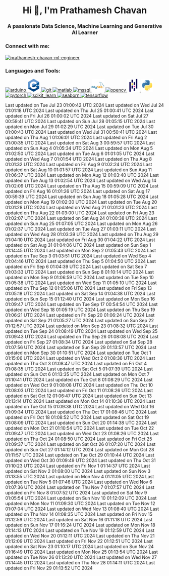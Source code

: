 <h1 align="center">Hi 👋, I'm Prathamesh Chavan</h1>
<h3 align="center">A passionate Data Science, Machine Learning and Generative AI Learner</h3>

<h3 align="left">Connect with me:</h3>
<p align="left">
<a href="https://linkedin.com/in/prathamesh-chavan-ml-engineer" target="blank"><img align="center" src="https://raw.githubusercontent.com/rahuldkjain/github-profile-readme-generator/master/src/images/icons/Social/linked-in-alt.svg" alt="prathamesh-chavan-ml-engineer" height="30" width="40" /></a>
</p>

<h3 align="left">Languages and Tools:</h3>
<p align="left"> <a href="https://www.arduino.cc/" target="_blank" rel="noreferrer"> <img src="https://cdn.worldvectorlogo.com/logos/arduino-1.svg" alt="arduino" width="40" height="40"/> </a> <a href="https://www.w3schools.com/cpp/" target="_blank" rel="noreferrer"> <img src="https://raw.githubusercontent.com/devicons/devicon/master/icons/cplusplus/cplusplus-original.svg" alt="cplusplus" width="40" height="40"/> </a> <a href="https://git-scm.com/" target="_blank" rel="noreferrer"> <img src="https://www.vectorlogo.zone/logos/git-scm/git-scm-icon.svg" alt="git" width="40" height="40"/> </a> <a href="https://www.mathworks.com/" target="_blank" rel="noreferrer"> <img src="https://upload.wikimedia.org/wikipedia/commons/2/21/Matlab_Logo.png" alt="matlab" width="40" height="40"/> </a> <a href="https://www.microsoft.com/en-us/sql-server" target="_blank" rel="noreferrer"> <img src="https://www.svgrepo.com/show/303229/microsoft-sql-server-logo.svg" alt="mssql" width="40" height="40"/> </a> <a href="https://www.mysql.com/" target="_blank" rel="noreferrer"> <img src="https://raw.githubusercontent.com/devicons/devicon/master/icons/mysql/mysql-original-wordmark.svg" alt="mysql" width="40" height="40"/> </a> <a href="https://opencv.org/" target="_blank" rel="noreferrer"> <img src="https://www.vectorlogo.zone/logos/opencv/opencv-icon.svg" alt="opencv" width="40" height="40"/> </a> <a href="https://pandas.pydata.org/" target="_blank" rel="noreferrer"> <img src="https://raw.githubusercontent.com/devicons/devicon/2ae2a900d2f041da66e950e4d48052658d850630/icons/pandas/pandas-original.svg" alt="pandas" width="40" height="40"/> </a> <a href="https://www.python.org" target="_blank" rel="noreferrer"> <img src="https://raw.githubusercontent.com/devicons/devicon/master/icons/python/python-original.svg" alt="python" width="40" height="40"/> </a> <a href="https://pytorch.org/" target="_blank" rel="noreferrer"> <img src="https://www.vectorlogo.zone/logos/pytorch/pytorch-icon.svg" alt="pytorch" width="40" height="40"/> </a> <a href="https://scikit-learn.org/" target="_blank" rel="noreferrer"> <img src="https://upload.wikimedia.org/wikipedia/commons/0/05/Scikit_learn_logo_small.svg" alt="scikit_learn" width="40" height="40"/> </a> <a href="https://seaborn.pydata.org/" target="_blank" rel="noreferrer"> <img src="https://seaborn.pydata.org/_images/logo-mark-lightbg.svg" alt="seaborn" width="40" height="40"/> </a> <a href="https://www.tensorflow.org" target="_blank" rel="noreferrer"> <img src="https://www.vectorlogo.zone/logos/tensorflow/tensorflow-icon.svg" alt="tensorflow" width="40" height="40"/> </a> </p>
Last updated on Tue Jul 23 01:00:42 UTC 2024
Last updated on Wed Jul 24 01:01:18 UTC 2024
Last updated on Thu Jul 25 01:00:41 UTC 2024
Last updated on Fri Jul 26 01:00:02 UTC 2024
Last updated on Sat Jul 27 00:59:41 UTC 2024
Last updated on Sun Jul 28 01:05:15 UTC 2024
Last updated on Mon Jul 29 01:02:29 UTC 2024
Last updated on Tue Jul 30 01:00:43 UTC 2024
Last updated on Wed Jul 31 00:50:41 UTC 2024
Last updated on Thu Aug  1 01:06:01 UTC 2024
Last updated on Fri Aug  2 01:00:35 UTC 2024
Last updated on Sat Aug  3 00:59:57 UTC 2024
Last updated on Sun Aug  4 01:05:34 UTC 2024
Last updated on Mon Aug  5 01:02:50 UTC 2024
Last updated on Tue Aug  6 01:01:05 UTC 2024
Last updated on Wed Aug  7 01:01:54 UTC 2024
Last updated on Thu Aug  8 01:01:32 UTC 2024
Last updated on Fri Aug  9 01:02:24 UTC 2024
Last updated on Sat Aug 10 01:01:57 UTC 2024
Last updated on Sun Aug 11 01:06:37 UTC 2024
Last updated on Mon Aug 12 01:03:40 UTC 2024
Last updated on Tue Aug 13 01:02:54 UTC 2024
Last updated on Wed Aug 14 01:02:09 UTC 2024
Last updated on Thu Aug 15 00:59:09 UTC 2024
Last updated on Fri Aug 16 01:01:26 UTC 2024
Last updated on Sat Aug 17 00:59:39 UTC 2024
Last updated on Sun Aug 18 01:05:28 UTC 2024
Last updated on Mon Aug 19 01:02:30 UTC 2024
Last updated on Tue Aug 20 01:01:28 UTC 2024
Last updated on Wed Aug 21 01:01:23 UTC 2024
Last updated on Thu Aug 22 01:03:00 UTC 2024
Last updated on Fri Aug 23 01:02:07 UTC 2024
Last updated on Sat Aug 24 01:00:38 UTC 2024
Last updated on Sun Aug 25 01:07:05 UTC 2024
Last updated on Mon Aug 26 01:02:37 UTC 2024
Last updated on Tue Aug 27 01:03:11 UTC 2024
Last updated on Wed Aug 28 01:03:39 UTC 2024
Last updated on Thu Aug 29 01:04:10 UTC 2024
Last updated on Fri Aug 30 01:04:22 UTC 2024
Last updated on Sat Aug 31 01:04:06 UTC 2024
Last updated on Sun Sep  1 01:14:45 UTC 2024
Last updated on Mon Sep  2 01:05:43 UTC 2024
Last updated on Tue Sep  3 01:03:51 UTC 2024
Last updated on Wed Sep  4 01:04:46 UTC 2024
Last updated on Thu Sep  5 01:04:50 UTC 2024
Last updated on Fri Sep  6 01:04:39 UTC 2024
Last updated on Sat Sep  7 01:03:33 UTC 2024
Last updated on Sun Sep  8 01:10:14 UTC 2024
Last updated on Mon Sep  9 01:06:59 UTC 2024
Last updated on Tue Sep 10 01:05:38 UTC 2024
Last updated on Wed Sep 11 01:05:10 UTC 2024
Last updated on Thu Sep 12 01:05:06 UTC 2024
Last updated on Fri Sep 13 01:05:18 UTC 2024
Last updated on Sat Sep 14 01:04:38 UTC 2024
Last updated on Sun Sep 15 01:12:40 UTC 2024
Last updated on Mon Sep 16 01:09:47 UTC 2024
Last updated on Tue Sep 17 00:54:54 UTC 2024
Last updated on Wed Sep 18 01:05:19 UTC 2024
Last updated on Thu Sep 19 01:06:21 UTC 2024
Last updated on Fri Sep 20 01:06:24 UTC 2024
Last updated on Sat Sep 21 01:05:27 UTC 2024
Last updated on Sun Sep 22 01:12:57 UTC 2024
Last updated on Mon Sep 23 01:08:32 UTC 2024
Last updated on Tue Sep 24 01:08:49 UTC 2024
Last updated on Wed Sep 25 01:09:43 UTC 2024
Last updated on Thu Sep 26 01:08:08 UTC 2024
Last updated on Fri Sep 27 01:08:34 UTC 2024
Last updated on Sat Sep 28 01:07:56 UTC 2024
Last updated on Sun Sep 29 01:13:57 UTC 2024
Last updated on Mon Sep 30 01:10:51 UTC 2024
Last updated on Tue Oct  1 01:15:06 UTC 2024
Last updated on Wed Oct  2 01:08:36 UTC 2024
Last updated on Thu Oct  3 01:08:47 UTC 2024
Last updated on Fri Oct  4 01:08:35 UTC 2024
Last updated on Sat Oct  5 01:07:39 UTC 2024
Last updated on Sun Oct  6 01:13:35 UTC 2024
Last updated on Mon Oct  7 01:10:41 UTC 2024
Last updated on Tue Oct  8 01:08:29 UTC 2024
Last updated on Wed Oct  9 01:08:08 UTC 2024
Last updated on Thu Oct 10 01:08:03 UTC 2024
Last updated on Fri Oct 11 01:08:26 UTC 2024
Last updated on Sat Oct 12 01:06:47 UTC 2024
Last updated on Sun Oct 13 01:13:14 UTC 2024
Last updated on Mon Oct 14 01:10:36 UTC 2024
Last updated on Tue Oct 15 01:09:38 UTC 2024
Last updated on Wed Oct 16 01:09:34 UTC 2024
Last updated on Thu Oct 17 01:08:46 UTC 2024
Last updated on Fri Oct 18 01:08:52 UTC 2024
Last updated on Sat Oct 19 01:08:09 UTC 2024
Last updated on Sun Oct 20 01:14:38 UTC 2024
Last updated on Mon Oct 21 01:10:54 UTC 2024
Last updated on Tue Oct 22 01:09:47 UTC 2024
Last updated on Wed Oct 23 01:08:26 UTC 2024
Last updated on Thu Oct 24 01:08:50 UTC 2024
Last updated on Fri Oct 25 01:09:37 UTC 2024
Last updated on Sat Oct 26 01:07:20 UTC 2024
Last updated on Sun Oct 27 01:14:12 UTC 2024
Last updated on Mon Oct 28 01:11:57 UTC 2024
Last updated on Tue Oct 29 01:10:44 UTC 2024
Last updated on Wed Oct 30 01:09:49 UTC 2024
Last updated on Thu Oct 31 01:10:23 UTC 2024
Last updated on Fri Nov  1 01:14:37 UTC 2024
Last updated on Sat Nov  2 01:08:00 UTC 2024
Last updated on Sun Nov  3 01:13:55 UTC 2024
Last updated on Mon Nov  4 01:11:05 UTC 2024
Last updated on Tue Nov  5 01:07:46 UTC 2024
Last updated on Wed Nov  6 01:07:36 UTC 2024
Last updated on Thu Nov  7 01:07:57 UTC 2024
Last updated on Fri Nov  8 01:07:52 UTC 2024
Last updated on Sat Nov  9 01:05:54 UTC 2024
Last updated on Sun Nov 10 01:12:09 UTC 2024
Last updated on Mon Nov 11 01:09:30 UTC 2024
Last updated on Tue Nov 12 01:07:04 UTC 2024
Last updated on Wed Nov 13 01:08:40 UTC 2024
Last updated on Thu Nov 14 01:08:35 UTC 2024
Last updated on Fri Nov 15 01:12:59 UTC 2024
Last updated on Sat Nov 16 01:11:18 UTC 2024
Last updated on Sun Nov 17 01:16:24 UTC 2024
Last updated on Mon Nov 18 01:14:13 UTC 2024
Last updated on Tue Nov 19 01:12:59 UTC 2024
Last updated on Wed Nov 20 01:12:11 UTC 2024
Last updated on Thu Nov 21 01:12:09 UTC 2024
Last updated on Fri Nov 22 01:12:51 UTC 2024
Last updated on Sat Nov 23 01:10:17 UTC 2024
Last updated on Sun Nov 24 01:16:49 UTC 2024
Last updated on Mon Nov 25 01:13:54 UTC 2024
Last updated on Tue Nov 26 01:13:20 UTC 2024
Last updated on Wed Nov 27 01:14:45 UTC 2024
Last updated on Thu Nov 28 01:14:11 UTC 2024
Last updated on Fri Nov 29 01:13:52 UTC 2024
